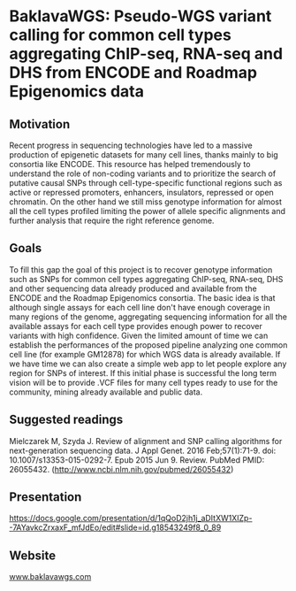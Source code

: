 # BaklavaWGS: Pseudo-WGS variant calling for common cell types aggregating ChIP-seq, RNA-seq and DHS from ENCODE and Roadmap Epigenomics data

Motivation
----------
Recent progress in sequencing technologies have led to a massive production of epigenetic datasets for many cell lines, thanks mainly to big consortia like ENCODE. This resource has helped tremendously to understand the role of non-coding variants and to prioritize the search of putative causal SNPs through cell-type-specific functional regions such as active or repressed promoters, enhancers, insulators, repressed or open chromatin. On the other hand we still miss genotype information for almost all the cell types profiled limiting the power of allele specific alignments and further analysis that require the right reference genome. 

Goals
-----
To fill this gap the goal of this project is to recover genotype information such as SNPs for common cell types aggregating ChIP-seq, RNA-seq, DHS and other sequencing data already produced and available from the ENCODE and the Roadmap Epigenomics consortia. The basic idea is that although single assays for each cell line don't have enough coverage in many regions of the genome, aggregating sequencing information for all the available assays for each cell type provides enough power to recover variants with high confidence. Given the limited amount of time we can establish the performances of the proposed pipeline analyzing one common cell line (for example GM12878) for which WGS data is already available. If we have time we can also create a simple web app to let people explore any region for SNPs of interest. If this initial phase is successful the long term vision will be to provide .VCF files for many cell types ready to use for the community, mining already available and public data.


Suggested readings
------------------
Mielczarek M, Szyda J. Review of alignment and SNP calling algorithms for next-generation sequencing data. J Appl Genet. 2016 Feb;57(1):71-9. doi: 10.1007/s13353-015-0292-7. Epub 2015 Jun 9. Review. PubMed PMID: 26055432. (http://www.ncbi.nlm.nih.gov/pubmed/26055432)


Presentation
------------
https://docs.google.com/presentation/d/1qQoD2jh1j_aDItXW1XIZp--7AYavkcZrxaxF_mfJdEo/edit#slide=id.g18543249f8_0_89

Website
--------
www.baklavawgs.com
